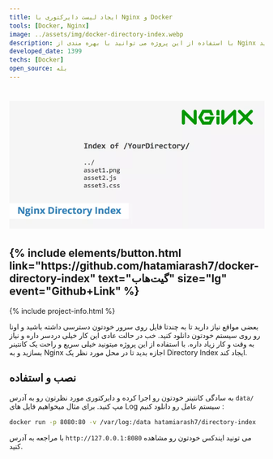 ```yaml
---
title: ایجاد لیست دایرکتوری با Nginx و Docker
tools: [Docker, Nginx]
image: ../assets/img/docker-directory-index.webp
description: با استفاده از این پروژه می توانید با بهره مندی از Nginx یک لیست دایرکتوری ایجاد کنید
developed_date: 1399
techs: [Docker]
open_source: بله
---
```


<h1 class="center">
<img src="../assets/img/docker-directory-index.webp"/>
</h1>

<h2 class="center">
{% include elements/button.html link="https://github.com/hatamiarash7/docker-directory-index" text="گیت‌هاب" size="lg" event="Github+Link" %}
</h2>

{% include project-info.html %}

بعضی مواقع نیاز دارید تا به چندتا فایل روی سرور خودتون دسترسی داشته باشید و اونا رو روی سیستم خودتون دانلود کنید. خب در حالت عادی این کار خیلی دردسر داره و نیاز به وقت و کار زیاد داره. با استفاده از این پروژه میتونید خیلی سریع و راحت یک کانتینر بسازید و به Nginx اجازه بدید تا در محل مورد نظر یک Directory Index ایجاد کند.

## نصب و استفاده

به سادگی کانتینر خودتون رو اجرا کرده و دایرکتوری مورد نظرتون رو به آدرس `data/` مپ کنید. برای مثال میخواهیم فایل های Log سیستم عامل رو دانلود کنیم :

```sh
docker run -p 8080:80 -v /var/log:/data hatamiarash7/directory-index
```

با مراجعه به آدرس `http://127.0.0.1:8080` می تونید ایندکس خودتون رو مشاهده کنید.
